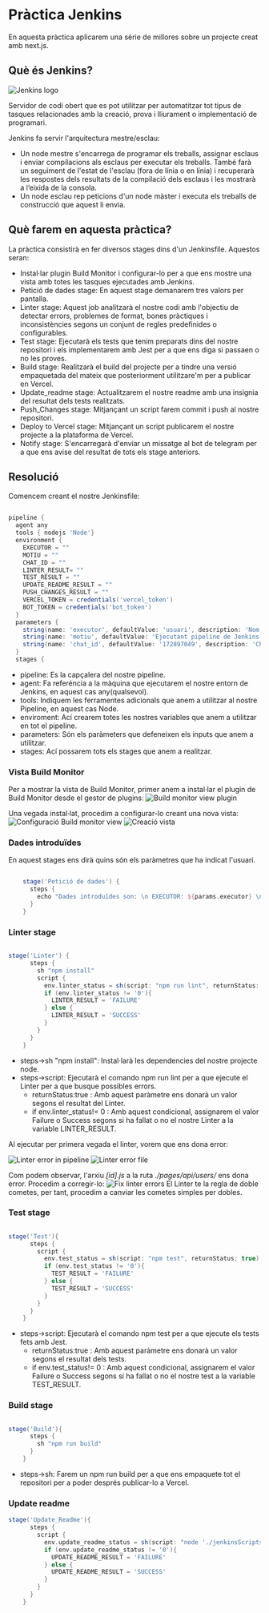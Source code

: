 # Pràctica Jenkins

En aquesta pràctica aplicarem una sèrie de millores sobre un projecte creat amb next.js.

## Què és Jenkins?

![Jenkins logo](/public/Jenkins.png)

Servidor de codi obert que es pot utilitzar per automatitzar tot tipus de tasques relacionades amb la creació, prova i lliurament o implementació de programari.

Jenkins fa servir l'arquitectura mestre/esclau:

- Un node mestre s'encarrega de programar els treballs, assignar esclaus i enviar compilacions als esclaus per executar els treballs. També farà un seguiment de l'estat de l'esclau (fora de línia o en línia) i recuperarà les respostes dels resultats de la compilació dels esclaus i les mostrarà a l’eixida de la consola.
- Un node esclau rep peticions d'un node màster i executa els treballs de construcció que aquest li envia.

## Què farem en aquesta pràctica?

La pràctica consistirà en fer diversos stages dins d'un Jenkinsfile. Aquestos seran:

- Instal·lar plugin Build Monitor i configurar-lo per a que ens mostre una vista amb totes les tasques ejecutades amb Jenkins.
- Petició de dades stage: En aquest stage demanarem tres valors per pantalla.
- Linter stage: Aquest job analitzarà el nostre codi amb l'objectiu de detectar errors, problemes de format, bones pràctiques i inconsistències segons un conjunt de regles predefinides o configurables.
- Test stage: Ejecutarà els tests que tenim preparats dins del nostre repositori i els implementarem amb Jest per a que ens diga si passaen o no les proves.
- Build stage: Realitzarà el build del projecte per a tindre una versió empaquetada del mateix que posteriorment utilitzare'm per a publicar en Vercel.
- Update_readme stage: Actualitzarem el nostre readme amb una insignia del resultat dels tests realitzats.
- Push_Changes stage: Mitjançant un script farem commit i push al nostre repositori.
- Deploy to Vercel stage: Mitjançant un script publicarem el nostre projecte a la plataforma de Vercel.
- Notify stage: S'encarregarà d'enviar un missatge al bot de telegram per a que ens avise del resultat de tots els stage anteriors.

## Resolució

Comencem creant el nostre Jenkinsfile:

```Groovy

pipeline {
  agent any
  tools { nodejs 'Node'}
  environment {
    EXECUTOR = ""
    MOTIU = ""
    CHAT_ID = ""
    LINTER_RESULT= ""
    TEST_RESULT = ""
    UPDATE_README_RESULT = ""
    PUSH_CHANGES_RESULT = ""
    VERCEL_TOKEN = credentials('vercel_token')
    BOT_TOKEN = credentials('bot_token')
  }
  parameters {
    string(name: 'executor', defaultValue: 'usuari', description: 'Nom de la persona que executa la pipeline')
    string(name: 'motiu', defaultValue: 'Ejecutant pipeline de Jenkins', description: 'Motiu pel qual estem executant la pipeline')
    string(name: 'chat_id', defaultValue: '172897049', description: 'ChatID de telegram al qual notificarem el resultat de cada stage executat')
  }
  stages {
```

- pipeline: Es la capçalera del nostre pipeline.
- agent: Fa referéncia a la màquina que ejecutarem el nostre entorn de Jenkins, en aquest cas any(qualsevol).
- tools: Indiquem les ferramentes adicionals que anem a utilitzar al nostre Pipeline, en aquest cas Node.
- enviroment: Ací crearem totes les nostres variables que anem a utilitzar en tot el pipeline.
- parameters: Són els paràmeters que defeneixen els inputs que anem a utilitzar.
- stages: Ací possarem tots els stages que anem a realitzar.

### Vista Build Monitor

Per a mostrar la vista de Build Monitor, primer anem a instal·lar el plugin de Build Monitor desde el gestor de plugins:
![Build monitor view plugin](/docs/img/Build_package.png)

Una vegada instal·lat, procedim a configurar-lo creant una nova vista:
![Configuració Build monitor view](/docs/img/Nueva_vista.png)
![Creació vista](/docs/img/Nueva_vista_2.png)

### Dades introduïdes

En aquest stages ens dirà quins són els paràmetres que ha indicat l'usuari.

```Groovy

    stage('Petició de dades') {
      steps {
        echo "Dades introduïdes son: \n EXECUTOR: ${params.executor} \n MOTIU: ${params.motiu} \n CHAT_ID: ${params.chat_id}"
      }
    }

```

### Linter stage

```Groovy

stage('Linter') {
      steps {
        sh "npm install"
        script {
          env.linter_status = sh(script: "npm run lint", returnStatus: true)
          if (env.linter_status != '0'){
            LINTER_RESULT = 'FAILURE'
          } else {
            LINTER_RESULT = 'SUCCESS'
          }
        }
      }
    }
```

- steps->sh "npm install": Instal·larà les dependencies del nostre projecte node.
- steps->script: Ejecutarà el comando npm run lint per a que ejecute el Linter per a que busque possibles errors.
  - returnStatus:true : Amb aquest paràmetre ens donarà un valor segons el resultat del Linter.
  - if env.linter_status!= 0 : Amb aquest condicional, assignarem el valor Failure o Success segons si ha fallat o no el nostre Linter a la variable LINTER_RESULT.

Al ejecutar per primera vegada el linter, vorem que ens dona error:

![Linter error in pipeline](/docs/img/Lint_error.png)
![Linter error file](/docs/img/Linter_errors.png)

Com podem observar, l'arxiu _[id].js_ a la ruta _./pages/api/users/_ ens dona error. Procedim a corregir-lo:
![Fix linter errors](/docs/img/Linter_errors_fix.png)
El Linter te la regla de doble cometes, per tant, procedim a canviar les cometes simples per dobles.

### Test stage

```Groovy

stage('Test'){
      steps {
        script {
          env.test_status = sh(script: "npm test", returnStatus: true)
          if (env.test_status != '0'){
            TEST_RESULT = 'FAILURE'
          } else {
            TEST_RESULT = 'SUCCESS'
          }
        }
      }
    }

```

- steps->script: Ejecutarà el comando npm test per a que ejecute els tests fets amb Jest.
  - returnStatus:true : Amb aquest paràmetre ens donarà un valor segons el resultat dels tests.
  - if env.test_status!= 0 : Amb aquest condicional, assignarem el valor Failure o Success segons si ha fallat o no el nostre test a la variable TEST_RESULT.

### Build stage

```Groovy

stage('Build'){
      steps {
        sh "npm run build"
      }
    }

```

- steps->sh: Farem un npm run build per a que ens empaquete tot el repositori per a poder després publicar-lo a Vercel.

### Update readme

```Groovy
stage('Update_Readme'){
      steps {
        script {
          env.update_readme_status = sh(script: "node './jenkinsScripts/add_badge.js' ${TEST_RESULT}", returnStatus: true)
          if (env.update_readme_status != '0'){
            UPDATE_README_RESULT = 'FAILURE'
          } else {
            UPDATE_README_RESULT = 'SUCCESS'
          }
        }
      }
    }
```
